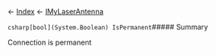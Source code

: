 ← [Index](Api-Index) ← [IMyLaserAntenna](Sandbox.ModAPI.Ingame.IMyLaserAntenna)

```csharp[bool](System.Boolean) IsPermanent```##### Summary

Connection is permanent

